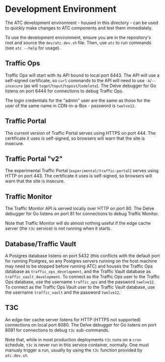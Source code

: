 <!--
	Licensed to the Apache Software Foundation (ASF) under one
	or more contributor license agreements.  See the NOTICE file
	distributed with this work for additional information
	regarding copyright ownership.  The ASF licenses this file
	to you under the Apache License, Version 2.0 (the
	"License"); you may not use this file except in compliance
	with the License.  You may obtain a copy of the License at

		http://www.apache.org/licenses/LICENSE-2.0

	Unless required by applicable law or agreed to in writing,
	software distributed under the License is distributed on an
	"AS IS" BASIS, WITHOUT WARRANTIES OR CONDITIONS OF ANY
	KIND, either express or implied.  See the License for the
	specific language governing permissions and limitations
	under the License.
-->

# Development Environment
The ATC development environment - housed in this directory - can be used to
quickly make changes to ATC components and test them immediately.

To use the development environment, ensure you are in the repository's root and
source the `dev/atc.dev.sh` file. Then, use `atc` to run commands (see
`atc --help` for usage).

## Traffic Ops
Traffic Ops will start with its API bound to local port 6443. The API will use a
self-signed certificate, so `curl` commands to the API will need to use
`-k`/`--insecure` (as will `toget`/`toput`/`topost`/`todelete`). The Delve
debugger for Go listens on port 6444 for connections to debug Traffic Ops.

The login credentials for the "admin" user are the same as those for the user of
the same name in CDN-in-a-Box - password is `twelve12`.

## Traffic Portal
The current version of Traffic Portal serves using HTTPS on port 444. The
certificate it uses is self-signed, so browsers will warn that the site is
insecure.

## Traffic Portal "v2"
The experimental Traffic Portal (`experimental/traffic-portal`) serves using
HTTP on port 443. The certificate it uses is self-signed, so browsers will warn
that the site is insecure.

## Traffic Monitor
The Traffic Monitor API is served locally over HTTP on port 80. The Delve
debugger for Go listens on port 81 for connections to debug Traffic Monitor.

Note that Traffic Monitor will do almost nothing useful if the edge cache server
(the `t3c` service) is not running when it starts.

## Database/Traffic Vault
A Postgres database listens on port 5432 (this conflicts with the default port
for running Postgres, so any Postgres servers running on the host machine may
need to be stopped before running ATC) and houses the Traffic Ops database as
`traffic_ops_development`, and the Traffic Vault database as
`traffic_vault_development`. To connect as the Traffic Ops user to the Traffic
Ops database, use the username `traffic_ops` and the password `twelve12`. To
connect as the Traffic Ops Vault user to the Traffic Vault database, use the
username `traffic_vault` and the password `twelve12`.

## T3C
An edge-tier cache server listens for HTTP (HTTPS not supported) connections on
local port 8080. The Delve debugger for Go listens on port 8081 for connections
to debug `t3c` sub-commands.

Note that, while in most production deployments `t3c` runs on a `cron` schedule,
`t3c` is never run in this service container, normally. One must manualy trigger
a run, usually by using the `t3c` function provided by `atc.dev.sh`.
